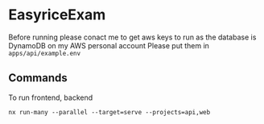 # EasyriceExam

Before running please conact me to get aws keys to run as the database is DynamoDB on my AWS personal account
Please put them in `apps/api/example.env`

## Commands

To run frontend, backend

```
nx run-many --parallel --target=serve --projects=api,web
```
